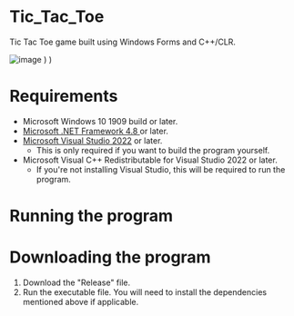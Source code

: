# Tic_Tac_Toe
Tic Tac Toe game built using Windows Forms and C++/CLR.

![image](https://github.com/nitinkumarj/Tic_Tac_Toe/assets/155057392/a26d6ef1-b330-46cb-b4e9-d3adb5038dc5)
)
)


# Requirements
- Microsoft Windows 10 1909 build or later.
- [Microsoft .NET Framework 4.8 ](https://dotnet.microsoft.com/en-us/download/dotnet-framework/net48) or later.
- [Microsoft Visual Studio 2022](https://visualstudio.microsoft.com/) or later.
  - This is only required if you want to build the program yourself. 
- Microsoft Visual C++ Redistributable for Visual Studio 2022 or later.
  - If you're not installing Visual Studio, this will be required to run the program.

# Running the program
# Downloading the program
1. Download the "Release" file. 
1. Run the executable file. You will need to install the dependencies mentioned above if applicable.
